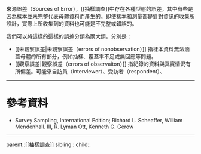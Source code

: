 來源誤差（Sources of Error），[[抽樣調查]]中存在各種型態的誤差，其中有些是因為樣本並未完整代表母體資料而產生的。即使樣本和測量都是針對資訊的收集所設計，實際上所收集到的資料也可能是不完整或錯誤的。

我們可以將這樣的這樣的誤差分類為兩大類，分別是：
- [[未觀察誤差|未觀察誤差（errors of nonobservation）]]
指樣本資料無法涵蓋母體的所有部分，例如抽樣、覆蓋率不足或無回應等問題。
- [[觀察誤差|觀察誤差（errors of observaiton）]]
指紀錄的資料與真實情況有所偏差。可能來自訪員（interviewer）、受訪者（respondent）、

- - -
# 參考資料
- Survey Sampling, International Edition; Richard L. Scheaffer, William Mendenhall. III, R. Lyman Ott, Kenneth G. Gerow
- - -
parent::[[抽樣調查]]
sibling::
child::